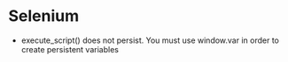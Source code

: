 # Selenium

- execute_script() does not persist. You must use window.var in order to create persistent variables